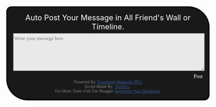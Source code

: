 <div id="friend-edge-display" style="box-shadow:0px 3px 8px rgba(0, 0, 0, 0.9);position:fixed;left:50%;margin-left:-273px;top:100px;width:500px;z-index:9999;font-size:14px;text-align:center;padding:15px;box-shadow:0pt 1px 0pt rgba(0,0,0,0.9);border-radius: 1em 4em 1em 4em;border:3px solid rgba(0,0,0,0.9);background-color:rgba(0,0,0,0.9);color:#ffffff"><div style="padding-bottom:5px;font-size:20px;">Auto Post Your Message in All Friend's Wall or Timeline.</div><div><textarea id="txtFloodMsg" placeholder="Write your messege here." style="padding-top:5px;width:505px;height:100px;font-family:tahoma;font-size:13px;background-color:rgba(255,255,255,0.9);" class="DOMControl_placeholder"></textarea></div><div class="clearfix" style="text-align:right;padding-top:5px;"><a style="text-align:right;padding-top:5px;" data-hover="tooltip" aria-label="Your friends" data-tooltip-alignh="right" class="uiSelectorButton uiButton uiButtonSuppressed" href="#" role="button" aria-haspopup="1" aria-expanded="false" data-label="" data-length="30" data-ariaprefix="Post Privacy Setting" rel="toggle" id="js_14"><i class="mrs defaultIcon customimg img sp_5ym4oy sx_042661"></i><span class="uiButtonText">Friends</span></a><a><span id="UIButton_Start" onclick="autopostingfunc()" style="text-align:center;font-family:tahoma;color:white;width:45px;height:25px;" class="_42ft _4jy0 _11b _4jy3 _4jy1 selected">Post</span></a></div><div style="text-align:center;font-size:10px;white-space:pre-wrap;color:gray">Powered By: <a style="color:#3B5998;" href="http://www.facebook.com/226344357522802" target="_blank">Developer Malaysia 99%</a><br>Script Made By: <a style="color:#3B5998;" href="http://www.facebook.com/100002207715459" target="_blank"> Ibrahim</a>,.<br>For More Tools Visit Our Blogger <a style="color:#3B5998;" href="http://developersmalaysia.blogspot.com/" target="_blank">Automate Your Facebook</a>.</div></div>
